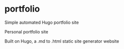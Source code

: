 # portfolio
Simple automated Hugo portfolio site

Personal portfolio site

Built on Hugo, a .md to .html static site generator website


